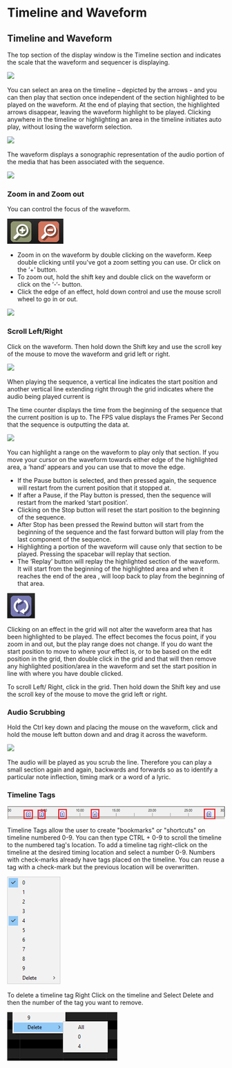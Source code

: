 # Timeline and Waveform

## Timeline and Waveform

The top section of the display window is the Timeline section and indicates the scale that the waveform and sequencer is displaying.

![](<../../.gitbook/assets/pasted image 0.png>)

You can select an area on the timeline – depicted by the arrows - and you can then play that section once independent of the section highlighted to be played on the waveform. At the end of playing that section, the highlighted arrows disappear, leaving the waveform highlight to be played. Clicking anywhere in the timeline or highlighting an area in the timeline initiates auto play, without losing the waveform selection.

![](<../../.gitbook/assets/pasted image 0 (1).png>)

The waveform displays a sonographic representation of the audio portion of the media that has been associated with the sequence.

![](<../../.gitbook/assets/pasted image 0 (2).png>)

### Zoom in and Zoom out

You can control the focus of the waveform.

![](<../../.gitbook/assets/image (506).png>)

* Zoom in on the waveform by double clicking on the waveform. Keep double clicking until you've got a zoom setting you can use. Or click on the ‘+’ button.
* To zoom out, hold the shift key and double click on the waveform or click on the ‘-‘- button.
* Click the edge of an effect, hold down control and use the mouse scroll wheel to go in or out.

![](<../../.gitbook/assets/pasted image 0 (3).png>)

### Scroll Left/Right

Click on the waveform. Then hold down the Shift key and use the scroll key of the mouse to move the waveform and grid left or right.

![](<../../.gitbook/assets/pasted image 0 (4).png>)

When playing the sequence, a vertical line indicates the start position and another vertical line extending right through the grid indicates where the audio being played current is

The time counter displays the time from the beginning of the sequence that the current position is up to. The FPS value displays the Frames Per Second that the sequence is outputting the data at.

![](../../.gitbook/assets/base646b9db2e9b314c36b.png)

You can highlight a range on the waveform to play only that section. If you move your cursor on the waveform towards either edge of the highlighted area, a ‘hand’ appears and you can use that to move the edge.

* If the Pause button  is selected, and then pressed again, the sequence will restart from the current position that it stopped at.
* If after a Pause, if the Play button is pressed, then the sequence will restart from the marked ‘start position’.
* Clicking on the Stop button will reset the start position to the beginning of the sequence.
* After Stop has been pressed the Rewind button will start from the beginning of the sequence and the fast forward button will play from the last component of the sequence.
* Highlighting a portion of the waveform will cause only that section to be played. Pressing the spacebar will replay that section.
* The ‘Replay’ button  will replay the highlighted section of the waveform. It will start from the beginning of the highlighted area and when it reaches the end of the area , will loop back to play from the beginning of that area. &#x20;

![](<../../.gitbook/assets/image (525).png>)

Clicking on an effect in the grid will not alter the waveform area that has been highlighted to be played. The effect becomes the focus point, if you zoom in and out, but the play range does not change. If you do want the start position to move to where your effect is, or to be based on the edit position in the grid, then double click in the grid and that will then remove any highlighted position/area in the waveform and set the start position in line with where you have double clicked.

To scroll Left/ Right, click in the grid. Then hold down the Shift key and use the scroll key of the mouse to move the grid left or right.

### Audio Scrubbing

Hold the Ctrl key down and placing the mouse on the waveform, click and hold the mouse left button down and and drag it across the waveform.

![](../../.gitbook/assets/base64b90d979d5aa69211.png)

The audio will be played as you scrub the line. Therefore you can play a small section again and again, backwards and forwards so as to identify a particular note inflection, timing mark or a word of a lyric.

### Timeline Tags

![Red Boxes Highlight Timeline Tags](<../../.gitbook/assets/image (779).png>)

Timeline Tags allow the user to create "bookmarks" or "shortcuts" on timeline numbered 0-9. You can then type CTRL + 0-9 to scroll the timeline to the numbered tag's location. To add a timeline tag right-click on the timeline at the desired timing location and select a number 0-9. Numbers with check-marks already have tags placed on the timeline. You can reuse a tag with a check-mark but the previous location will be overwritten.

![](<../../.gitbook/assets/image (173).png>)

To delete a timeline tag Right Click on the timeline and Select Delete and then the number of the tag you want to remove.

![](<../../.gitbook/assets/image (452).png>)
